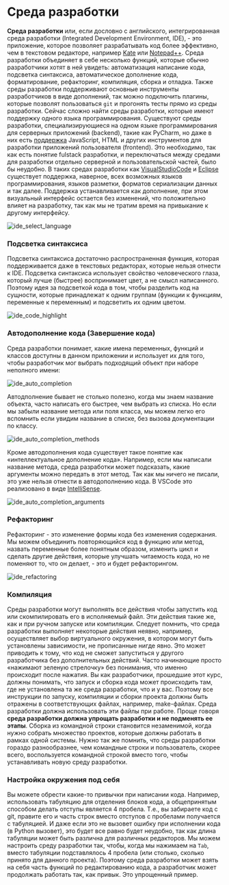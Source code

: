 # Среда разработки 

**Среда разработки** или, если дословно с английского, интегрированная среда разработки (Integrated Development Environment, IDE), - это приложение, которое позволяет разрабатывать код более эффективно, чем в текстовом редакторе, например [Kate](https://kate-editor.org/) или [Notepad++](https://notepad-plus-plus.org/downloads/). Среда разработки объединяет в себе несколько функций, которые обычно разработчики хотят в ней увидеть: автоматизация написание кода, подсветка синтаксиса, автоматическое дополнение кода, форматирование, рефакторинг, компиляция, сборка и отладка. Также среды разработки поддерживают основные инструменты разработчиков в виде дополнений, так можно подключить плагины, которые позволят пользоваться `git` и прогонять тесты прямо из среды разработки. Сейчас сложно найти среды разработки, которые имеют поддержку одного языка программирования. Существуют среды разработки, специализирующиеся на одном языке программирования для серверных приложений (backend), такие как PyCharm, но даже в них есть [поддержка](https://www.jetbrains.com/help/pycharm/supported-languages.html) JavaScript, HTML и других инструментов для разработки приложений пользователя (frontend). Это необходимо, так как есть понятие fulstack разработки, и переключаться между средами для разработки отдельно серверной и пользовательской частей, было бы неудобно. В таких средах разработки как [VisualStudioCode](https://code.visualstudio.com/) и [Eclipse](https://www.eclipse.org/downloads/) существует поддержка, наверное, всех возможных языков программирования, языков разметки, форматов сериализации данных и так далее. Поддержка устанавливается как дополнение, при этом визуальный интерфейс остается без изменений, что положительно влияет на разработку, так как мы не тратим время на привыкание к другому интерфейсу.

![ide_select_language](/graphics/ide_select_language.png)

### Подсветка синтаксиса

Подсветка синтаксиса достаточно распространенная функция, которая поддерживается даже в текстовых редакторах, которые нельзя отнести к IDE. Подсветка синтаксиса использует свойство человеческого глаза, который лучше (быстрее) воспринимает цвет, а не смысл написанного. Поэтому идея за подсветкой кода в том, чтобы разделить код на сущности, которые принадлежат к одним группам (функции к функциям, переменные к переменным) и подсветить их одним цветом. 

![ide_code_highlight](/graphics/ide_code_highlight.png)

### Автодополнение кода (Завершение кода)

Среда разработки понимает, какие имена переменных, функций и классов доступны в данном приложении и использует их для того, чтобы разработчик мог выбрать подходящий объект при наборе неполного имени:

![ide_auto_completion](/graphics/ide_auto_completion.png)

Автодполнение бывает не столько полезно, когда мы знаем название объекта, часто написать его быстрее, чем выбрать из списка. Но если мы забыли название метода или поля класса, мы можем легко его вспомнить если увидим название в списке, без вызова документации по классу. 

![ide_auto_completion_methods](/graphics/ide_auto_completion_methods.png)

Кроме автодополнения кода существует такое понятие как «интеллектуальное дополнение кода». Например, если мы написали название метода, среда разработки может подсказать, какие аргументы можно передать в этот метод. Так как мы ничего не писали, это уже нельзя отнести в автодополнению кода. В VSCode это реализовано в виде  [IntelliSense](https://code.visualstudio.com/docs/editor/intellisense).

![ide_auto_completion_arguments](/graphics/ide_auto_completion_arguments.png)

### Рефакторинг

Рефакторинг - это изменение формы кода без изменения содержания. Мы можем объединить повторяющийся код в функцию или метод, назвать переменные более понятным образом, изменить цикл и сделать другие действия, которые улучшать читаемость кода, но не поменяют то, что он делает, - это и будет рефакторингом. 

![ide_refactoring](/graphics/ide_refactoring.png)

### Компиляция 

Среды разработки могут выполнять все действия чтобы запустить код или скомпилировать его в исполняемый файл. Эти действия такие же, как и при ручном запуске или компиляции. Следует помнить, что среда разработки выполняет некоторые действия неявно, например, осуществляет выбор виртуального окружения, в котором могут быть установлены зависимости, не прописанные нигде явно. Это может приводить к тому, что код не сможет запуститься у другого разработчика без дополнительных действий. Часто начинающие просто «нажимают зеленую стрелочку» без понимания, что именно происходит после нажатия. Вы как разработчики, прошедшие этот курс, должны понимать, что запуск и сборка кода может происходить там, где не установлена та же среда разработки, что и у вас. Поэтому все инструкции по запуску, компиляции и сборки проекта должны быть отражены в соответствующих файлах, например, make-файлах. Среда разработки должна использовать эти файлы при работе. Проще говоря **среда разработки должна упрощать разработки и не подменять ее этапы**. Сборка из командной строки становится незаменимой, когда нужно собрать множество проектов, которые должны работать в рамках одной системы. Нужно так же помнить, что среды разработки гораздо разнообразнее, чем командные строки и пользователь, скорее всего, воспользуется командной строкой вместо того, чтобы устанавливать новую среду разработки.

### Настройка окружения под себя 

Вы можете обрести какие-то привычки при написании кода. Например, использовать табуляцию для отделения блоков кода, а общепринятым способом делать отступы является 4 пробела. Т.е., вы забираете код с git, правите его и часть строк вместо отступов с пробелами получается с табуляцией. И даже если это не вызовет ошибку при исполнении кода (в Python вызовет), это будет все равно будет неудобно, так как длина табуляции может быть различна для различных редакторов. Мы можем настроить среду разработки так, чтобы, когда мы нажимаем на `Tab`, вместо табуляции подставлялось 4 пробела (или столько, сколько принято для данного проекта). Поэтому среда разработки может взять на себя часть функций по редактированию кода, а разработчик может продолжать работать так, как привык. Это упрощенный пример. 

